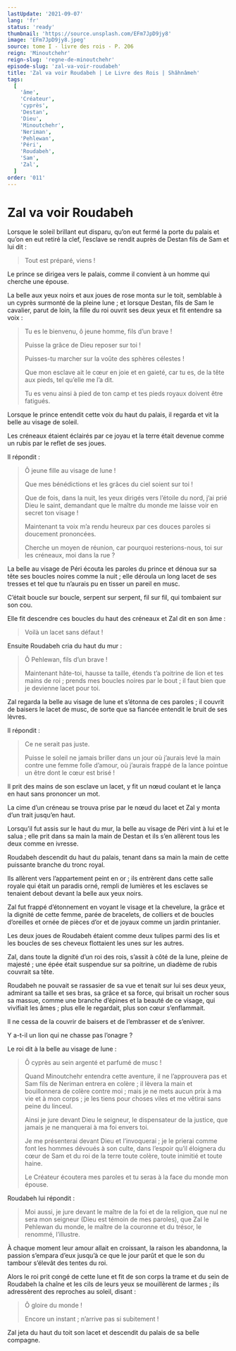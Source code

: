 ```yaml
---
lastUpdate: '2021-09-07'
lang: 'fr'
status: 'ready'
thumbnail: 'https://source.unsplash.com/EFm7JpD9jy8'
image: 'EFm7JpD9jy8.jpeg'
source: tome I - livre des rois - P. 206
reign: 'Minoutchehr'
reign-slug: 'regne-de-minoutchehr'
episode-slug: 'zal-va-voir-roudabeh'
title: 'Zal va voir Roudabeh | Le Livre des Rois | Shâhnâmeh'
tags:
  [
    'âme',
    'Créateur',
    'cyprès',
    'Destan',
    'Dieu',
    'Minoutchehr',
    'Neriman',
    'Pehlewan',
    'Péri',
    'Roudabeh',
    'Sam',
    'Zal',
  ]
order: '011'
---
```


<!-- LTeX: language=fr -->

# Zal va voir Roudabeh

Lorsque le soleil brillant eut disparu, qu’on eut fermé la porte du palais et qu’on en eut retiré la clef, l’esclave se rendit auprès de Destan fils de Sam et lui dit :

> Tout est préparé, viens !

Le prince se dirigea vers le palais, comme il convient à un homme qui cherche une épouse.

La belle aux yeux noirs et aux joues de rose monta sur le toit, semblable à un cyprès surmonté de la pleine lune ; et lorsque Destan, fils de Sam le cavalier, parut de loin, la fille du roi ouvrit ses deux yeux et fit entendre sa voix :

> Tu es le bienvenu, ô jeune homme, fils d’un brave !
>
> Puisse la grâce de Dieu reposer sur toi !
>
> Puisses-tu marcher sur la voûte des sphères célestes !
>
> Que mon esclave ait le cœur en joie et en gaieté, car tu es, de la tête aux pieds, tel qu’elle me l’a dit.
>
> Tu es venu ainsi à pied de ton camp et tes pieds royaux doivent être fatigués.

Lorsque le prince entendit cette voix du haut du palais, il regarda et vit la belle au visage de soleil.

Les créneaux étaient éclairés par ce joyau et la terre était devenue comme un rubis par le reflet de ses joues.

Il répondit :

> Ô jeune fille au visage de lune !
>
> Que mes bénédictions et les grâces du ciel soient sur toi !
>
> Que de fois, dans la nuit, les yeux dirigés vers l’étoile du nord, j’ai prié Dieu le saint, demandant que le maître du monde me laisse voir en secret ton visage !
>
> Maintenant ta voix m’a rendu heureux par ces douces paroles si doucement prononcées.
>
> Cherche un moyen de réunion, car pourquoi resterions-nous, toi sur les créneaux, moi dans la rue ?

La belle au visage de Péri écouta les paroles du prince et dénoua sur sa tête ses boucles noires comme la nuit ; elle déroula un long lacet de ses tresses et tel que tu n’aurais pu en tisser un pareil en musc.

C’était boucle sur boucle, serpent sur serpent, fil sur fil, qui tombaient sur son cou.

Elle fit descendre ces boucles du haut des créneaux et Zal dit en son âme :

> Voilà un lacet sans défaut !

Ensuite Roudabeh cria du haut du mur :

> Ô Pehlewan, fils d’un brave !
>
> Maintenant hâte-toi, hausse ta taille, étends t’a poitrine de lion et tes mains de roi ; prends mes boucles noires par le bout ; il faut bien que je devienne lacet pour toi.

Zal regarda la belle au visage de lune et s’étonna de ces paroles ; il couvrit de baisers le lacet de musc, de sorte que sa fiancée entendit le bruit de ses lèvres.

Il répondit :

> Ce ne serait pas juste.
>
> Puisse le soleil ne jamais briller dans un jour où j’aurais levé la main contre une femme folle d’amour, où j’aurais frappé de la lance pointue un être dont le cœur est brisé !

Il prit des mains de son esclave un lacet, y fit un nœud coulant et le lança en haut sans prononcer un mot.

La cime d’un créneau se trouva prise par le nœud du lacet et Zal y monta d’un trait jusqu’en haut.

Lorsqu’il fut assis sur le haut du mur, la belle au visage de Péri vint à lui et le salua ; elle prit dans sa main la main de Destan et ils s’en allèrent tous les deux comme en ivresse.

Roudabeh descendit du haut du palais, tenant dans sa main la main de cette puissante branche du tronc royal.

Ils allèrent vers l’appartement peint en or ; ils entrèrent dans cette salle royale qui était un paradis orné, rempli de lumières et les esclaves se tenaient debout devant la belle aux yeux noirs.

Zal fut frappé d’étonnement en voyant le visage et la chevelure, la grâce et la dignité de cette femme, parée de bracelets, de colliers et de boucles d’oreilles et ornée de pièces d’or et de joyaux comme un jardin printanier.

Les deux joues de Roudabeh étaient comme deux tulipes parmi des lis et les boucles de ses cheveux flottaient les unes sur les autres.

Zal, dans toute la dignité d’un roi des rois, s’assit à côté de la lune, pleine de majesté ; une épée était suspendue sur sa poitrine, un diadème de rubis couvrait sa tête.

Roudabeh ne pouvait se rassasier de sa vue et tenait sur lui ses deux yeux, admirant sa taille et ses bras, sa grâce et sa force, qui brisait un rocher sous sa massue, comme une branche d’épines et la beauté de ce visage, qui vivifiait les âmes ; plus elle le regardait, plus son cœur s’enflammait.

Il ne cessa de la couvrir de baisers et de l’embrasser et de s’enivrer.

Y a-t-il un lion qui ne chasse pas l’onagre ?

Le roi dit à la belle au visage de lune :

> Ô cyprès au sein argenté et parfumé de musc !
>
> Quand Minoutchehr entendra cette aventure, il ne l’approuvera pas et Sam fils de Neriman entrera en colère ; il lèvera la main et bouillonnera de colère contre moi ; mais je ne mets aucun prix à ma vie et à mon corps ; je les tiens pour choses viles et me vêtirai sans peine du linceul.
>
> Ainsi je jure devant Dieu le seigneur, le dispensateur de la justice, que jamais je ne manquerai à ma foi envers toi.
>
> Je me présenterai devant Dieu et l’invoquerai ; je le prierai comme font les hommes dévoués à son culte, dans l’espoir qu’il éloignera du cœur de Sam et du roi de la terre toute colère, toute inimitié et toute haine.
>
> Le Créateur écoutera mes paroles et tu seras à la face du monde mon épouse.

Roudabeh lui répondit :

> Moi aussi, je jure devant le maître de la foi et de la religion, que nul ne sera mon seigneur (Dieu est témoin de mes paroles), que Zal le Pehlewan du monde, le maître de la couronne et du trésor, le renommé, l’illustre.

À chaque moment leur amour allait en croissant, la raison les abandonna, la passion s’empara d’eux jusqu’à ce que le jour parût et que le son du tambour s’élevât des tentes du roi.

Alors le roi prit congé de cette lune et fit de son corps la trame et du sein de Roudabeh la chaîne et les cils de leurs yeux se mouillèrent de larmes ; ils adressèrent des reproches au soleil, disant :

> Ô gloire du monde !
>
> Encore un instant ; n’arrive pas si subitement !

Zal jeta du haut du toit son lacet et descendit du palais de sa belle compagne.
